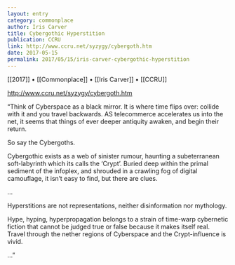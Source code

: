 ```yaml
---
layout: entry
category: commonplace
author: Iris Carver
title: Cybergothic Hyperstition
publication: CCRU
link: http://www.ccru.net/syzygy/cybergoth.htm
date: 2017-05-15
permalink: 2017/05/15/iris-carver-cybergothic-hyperstition
---
```


[[2017]] • [[Commonplace]] • [[Iris Carver]] • [[CCRU]] 

http://www.ccru.net/syzygy/cybergoth.htm

“Think of Cyberspace as a black mirror. It is where time flips over: collide with it and you travel backwards. AS telecommerce accelerates us into the net, it seems that things of ever deeper antiquity awaken, and begin their return.

So say the Cybergoths.

Cybergothic exists as a web of sinister rumour, haunting a subeterranean soft-labyrinth which its calls the ‘Crypt’. Buried deep within the primal sediment of the infoplex, and shrouded in a crawling fog of digital camouflage, it isn’t easy to find, but there are clues.

…

Hyperstitions are not representations, neither disinformation nor mythology.

Hype, hyping, hyperpropagation belongs to a strain of time-warp cybernetic fiction that cannot be judged true or false because it makes itself real. Travel through the nether regions of Cyberspace and the Crypt-influence is vivid.

…”
